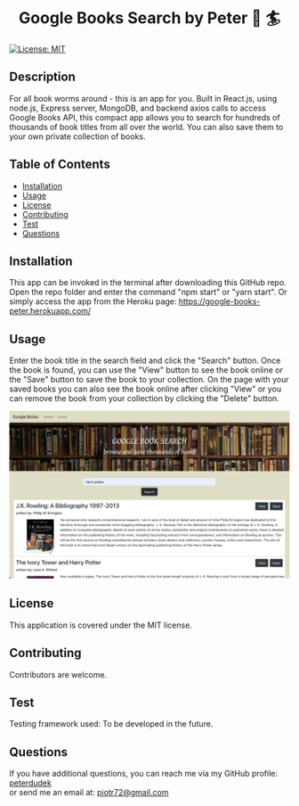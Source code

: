 
<h1 align="center"> Google Books Search by Peter 📖 🏄 </h1>

[![License: MIT](https://img.shields.io/badge/License-MIT-yellow.svg)](https://opensource.org/licenses/MIT)

## Description
For all book worms around - this is an app for you. Built in React.js, using node.js, Express server, MongoDB, and backend axios calls to access Google Books API, this compact app allows you to search for hundreds of thousands of book titles from all over the world. You can also save them to your own private collection of books.

## Table of Contents
* [Installation](#Installation)
* [Usage](#Usage)
* [License](#License)
* [Contributing](#Contributing)
* [Test](#Test)
* [Questions](#Questions)

## Installation
This app can be invoked in the terminal after downloading this GitHub repo. Open the repo folder and enter the command "npm start" or "yarn start". Or simply access the app from the Heroku page: 
https://google-books-peter.herokuapp.com/


## Usage
Enter the book title in the search field and click the "Search" button. Once the book is found, you can use the "View" button to see the book online or the "Save" button to save the book to your collection. On the page with your saved books you can also see the book online after clicking "View" or you can remove the book from your collection by clicking the "Delete" button.

<p align="center">
  <img src="./client/public/img/screenshot-gbs.png">
</p>

## License
This application is covered under the MIT license.

## Contributing
Contributors are welcome.

## Test
Testing framework used: To be developed in the future.

## Questions
If you have additional questions, you can reach me via my GitHub profile: [peterdudek](https://github.com/peterdudek)<br/>
or send me an email at: piotr72@gmail.com

